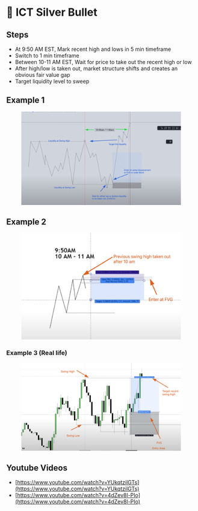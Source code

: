# 🎯 ICT Silver Bullet

## Steps

* At 9:50 AM EST, Mark recent high and lows in 5 min timeframe
* Switch to 1 min timeframe
* Between 10-11 AM EST, Wait for price to take out the recent high or low
* After high/low is taken out, market structure shifts and creates an obvious fair value gap
* Target liquidity level to sweep

## Example 1

<figure><img src=".gitbook/assets/image (2) (1) (2) (1) (1).png" alt=""><figcaption></figcaption></figure>

## Example 2

<figure><img src=".gitbook/assets/image (2) (1) (2) (1) (1) (1) (1).png" alt=""><figcaption></figcaption></figure>

### Example 3 (Real life)

<figure><img src=".gitbook/assets/image (1) (1) (1) (1) (1).png" alt=""><figcaption></figcaption></figure>

##

## Youtube Videos

* [https://www.youtube.com/watch?v=YUkqtzilGTs](https://www.youtube.com/watch?v=YUkqtzilGTs)
* [https://www.youtube.com/watch?v=4dZev8l-PIo](https://www.youtube.com/watch?v=4dZev8l-PIo)





